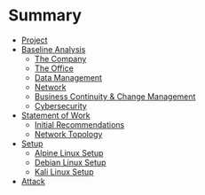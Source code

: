 # Summary

- [Project](./index.md)
- [Baseline Analysis]()
    - [The Company](./project/current/company.md)
    - [The Office](./project/current/office.md)
    - [Data Management](./project/current/data.md)
    - [Network](./project/current/network.md)
    - [Business Continuity & Change Management](./project/current/continuity.md)
    - [Cybersecurity](./project/current/security.md)
- [Statement of Work]()
    - [Initial Recommendations](./project/initial-suggestions.md)
    - [Network Topology](./project/network_topology.md)
- [Setup](./setup/setup.md)
  - [Alpine Linux Setup](./setup/alpine.md)
  - [Debian Linux Setup](./setup/debian.md)
  - [Kali Linux Setup](./setup/kali.md)
- [Attack](./attack/attack.md)
